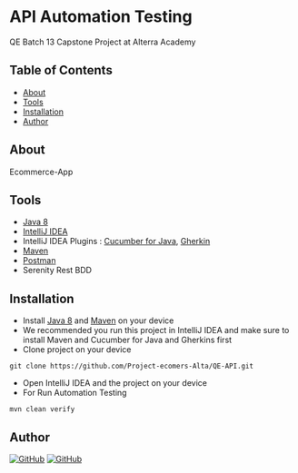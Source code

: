 # API Automation Testing

QE Batch 13 Capstone Project at Alterra Academy

## Table of Contents

- [About](#about)
- [Tools](#tools)
- [Installation](#installation)
- [Author](#author)

## About
Ecommerce-App

## Tools
- [Java 8](https://www.oracle.com/java/technologies/downloads/#java8)
- [IntelliJ IDEA](https://www.jetbrains.com/idea/download/)
- IntelliJ IDEA Plugins :  [Cucumber for Java](https://plugins.jetbrains.com/plugin/7212-cucumber-for-java), [Gherkin](https://plugins.jetbrains.com/plugin/9164-gherkin)
- [Maven](https://maven.apache.org/download.cgi)
- [Postman](https://www.postman.com/downloads)
- Serenity Rest BDD

## Installation
- Install  [Java 8](https://www.oracle.com/java/technologies/downloads/#java8) and [Maven](https://maven.apache.org/download.cgi) on your device
- We recommended you run this project in IntelliJ IDEA and make sure to install Maven and Cucumber for Java and Gherkins first
- Clone project on your device
```
git clone https://github.com/Project-ecomers-Alta/QE-API.git
```
- Open IntelliJ IDEA and the project on your device
- For Run Automation Testing
```
mvn clean verify
```

## Author

[![GitHub](https://img.shields.io/badge/Sofie-%23121011.svg?style=for-the-badge&logo=github&logoColor=white)](https://github.com/sofiemiranti)
[![GitHub](https://img.shields.io/badge/Ziko-%23121011.svg?style=for-the-badge&logo=github&logoColor=white)](https://github.com/zikosylmn)
